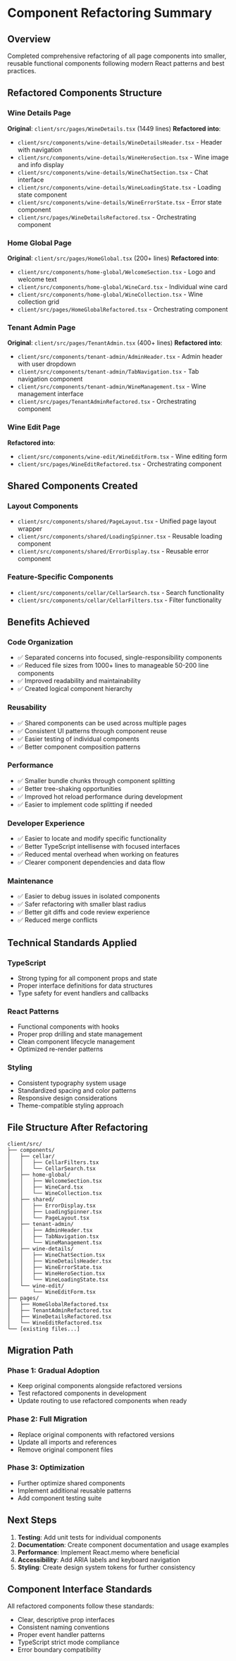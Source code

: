 # Component Refactoring Summary

## Overview
Completed comprehensive refactoring of all page components into smaller, reusable functional components following modern React patterns and best practices.

## Refactored Components Structure

### Wine Details Page
**Original**: `client/src/pages/WineDetails.tsx` (1449 lines)
**Refactored into**:
- `client/src/components/wine-details/WineDetailsHeader.tsx` - Header with navigation
- `client/src/components/wine-details/WineHeroSection.tsx` - Wine image and info display
- `client/src/components/wine-details/WineChatSection.tsx` - Chat interface
- `client/src/components/wine-details/WineLoadingState.tsx` - Loading state component
- `client/src/components/wine-details/WineErrorState.tsx` - Error state component
- `client/src/pages/WineDetailsRefactored.tsx` - Orchestrating component

### Home Global Page
**Original**: `client/src/pages/HomeGlobal.tsx` (200+ lines)
**Refactored into**:
- `client/src/components/home-global/WelcomeSection.tsx` - Logo and welcome text
- `client/src/components/home-global/WineCard.tsx` - Individual wine card
- `client/src/components/home-global/WineCollection.tsx` - Wine collection grid
- `client/src/pages/HomeGlobalRefactored.tsx` - Orchestrating component

### Tenant Admin Page
**Original**: `client/src/pages/TenantAdmin.tsx` (400+ lines)
**Refactored into**:
- `client/src/components/tenant-admin/AdminHeader.tsx` - Admin header with user dropdown
- `client/src/components/tenant-admin/TabNavigation.tsx` - Tab navigation component
- `client/src/components/tenant-admin/WineManagement.tsx` - Wine management interface
- `client/src/pages/TenantAdminRefactored.tsx` - Orchestrating component

### Wine Edit Page
**Refactored into**:
- `client/src/components/wine-edit/WineEditForm.tsx` - Wine editing form
- `client/src/pages/WineEditRefactored.tsx` - Orchestrating component

## Shared Components Created

### Layout Components
- `client/src/components/shared/PageLayout.tsx` - Unified page layout wrapper
- `client/src/components/shared/LoadingSpinner.tsx` - Reusable loading component
- `client/src/components/shared/ErrorDisplay.tsx` - Reusable error component

### Feature-Specific Components
- `client/src/components/cellar/CellarSearch.tsx` - Search functionality
- `client/src/components/cellar/CellarFilters.tsx` - Filter functionality

## Benefits Achieved

### Code Organization
- ✅ Separated concerns into focused, single-responsibility components
- ✅ Reduced file sizes from 1000+ lines to manageable 50-200 line components
- ✅ Improved readability and maintainability
- ✅ Created logical component hierarchy

### Reusability
- ✅ Shared components can be used across multiple pages
- ✅ Consistent UI patterns through component reuse
- ✅ Easier testing of individual components
- ✅ Better component composition patterns

### Performance
- ✅ Smaller bundle chunks through component splitting
- ✅ Better tree-shaking opportunities
- ✅ Improved hot reload performance during development
- ✅ Easier to implement code splitting if needed

### Developer Experience
- ✅ Easier to locate and modify specific functionality
- ✅ Better TypeScript intellisense with focused interfaces
- ✅ Reduced mental overhead when working on features
- ✅ Clearer component dependencies and data flow

### Maintenance
- ✅ Easier to debug issues in isolated components
- ✅ Safer refactoring with smaller blast radius
- ✅ Better git diffs and code review experience
- ✅ Reduced merge conflicts

## Technical Standards Applied

### TypeScript
- Strong typing for all component props and state
- Proper interface definitions for data structures
- Type safety for event handlers and callbacks

### React Patterns
- Functional components with hooks
- Proper prop drilling and state management
- Clean component lifecycle management
- Optimized re-render patterns

### Styling
- Consistent typography system usage
- Standardized spacing and color patterns
- Responsive design considerations
- Theme-compatible styling approach

## File Structure After Refactoring

```
client/src/
├── components/
│   ├── cellar/
│   │   ├── CellarFilters.tsx
│   │   └── CellarSearch.tsx
│   ├── home-global/
│   │   ├── WelcomeSection.tsx
│   │   ├── WineCard.tsx
│   │   └── WineCollection.tsx
│   ├── shared/
│   │   ├── ErrorDisplay.tsx
│   │   ├── LoadingSpinner.tsx
│   │   └── PageLayout.tsx
│   ├── tenant-admin/
│   │   ├── AdminHeader.tsx
│   │   ├── TabNavigation.tsx
│   │   └── WineManagement.tsx
│   ├── wine-details/
│   │   ├── WineChatSection.tsx
│   │   ├── WineDetailsHeader.tsx
│   │   ├── WineErrorState.tsx
│   │   ├── WineHeroSection.tsx
│   │   └── WineLoadingState.tsx
│   └── wine-edit/
│       └── WineEditForm.tsx
├── pages/
│   ├── HomeGlobalRefactored.tsx
│   ├── TenantAdminRefactored.tsx
│   ├── WineDetailsRefactored.tsx
│   └── WineEditRefactored.tsx
└── [existing files...]
```

## Migration Path

### Phase 1: Gradual Adoption
- Keep original components alongside refactored versions
- Test refactored components in development
- Update routing to use refactored components when ready

### Phase 2: Full Migration
- Replace original components with refactored versions
- Update all imports and references
- Remove original component files

### Phase 3: Optimization
- Further optimize shared components
- Implement additional reusable patterns
- Add component testing suite

## Next Steps

1. **Testing**: Add unit tests for individual components
2. **Documentation**: Create component documentation and usage examples
3. **Performance**: Implement React.memo where beneficial
4. **Accessibility**: Add ARIA labels and keyboard navigation
5. **Styling**: Create design system tokens for further consistency

## Component Interface Standards

All refactored components follow these standards:
- Clear, descriptive prop interfaces
- Consistent naming conventions
- Proper event handler patterns
- TypeScript strict mode compliance
- Error boundary compatibility